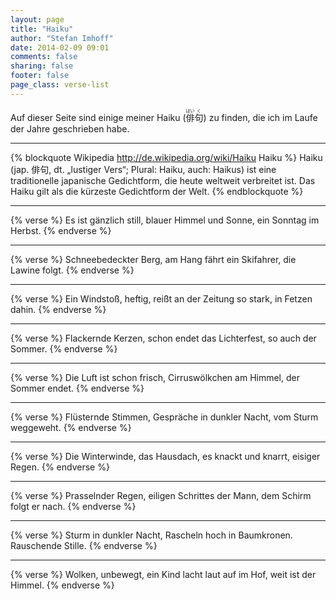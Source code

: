 ```yaml
---
layout: page
title: "Haiku"
author: "Stefan Imhoff"
date: 2014-02-09 09:01
comments: false
sharing: false
footer: false
page_class: verse-list
---
```


Auf dieser Seite sind einige meiner Haiku (<ruby>俳<rp>（</rp><rt>はい</rt><rp>）</rp>句<rp>（</rp><rt>く</rt><rp>）</rp></ruby>) zu finden, die ich im Laufe der Jahre geschrieben habe.

-------------------------------------------------------------------------------

{% blockquote Wikipedia http://de.wikipedia.org/wiki/Haiku Haiku %}
Haiku (jap. 俳句, dt. „lustiger Vers“; Plural: Haiku, auch: Haikus) ist eine traditionelle japanische Gedichtform, die heute weltweit verbreitet ist. Das Haiku gilt als die kürzeste Gedichtform der Welt.
{% endblockquote %}

-------------------------------------------------------------------------------

{% verse %}
Es ist gänzlich still,
blauer Himmel und Sonne,
ein Sonntag im Herbst.
{% endverse %}

-------------------------------------------------------------------------------

{% verse %}
Schneebedeckter Berg,
am Hang fährt ein Skifahrer,
die Lawine folgt.
{% endverse %}

-------------------------------------------------------------------------------

{% verse %}
Ein Windstoß, heftig,
reißt an der Zeitung so stark,
in Fetzen dahin.
{% endverse %}

-------------------------------------------------------------------------------

{% verse %}
Flackernde Kerzen,
schon endet das Lichterfest,
so auch der Sommer.
{% endverse %}

-------------------------------------------------------------------------------

{% verse %}
Die Luft ist schon frisch,
Cirruswölkchen am Himmel,
der Sommer endet.
{% endverse %}

-------------------------------------------------------------------------------

{% verse %}
Flüsternde Stimmen,
Gespräche in dunkler Nacht,
vom Sturm weggeweht.
{% endverse %}

-------------------------------------------------------------------------------

{% verse %}
Die Winterwinde,
das Hausdach, es knackt und knarrt,
eisiger Regen.
{% endverse %}

-------------------------------------------------------------------------------

{% verse %}
Prasselnder Regen,
eiligen Schrittes der Mann,
dem Schirm folgt er nach.
{% endverse %}

-------------------------------------------------------------------------------

{% verse %}
Sturm in dunkler Nacht,
Rascheln hoch in Baumkronen.
Rauschende Stille.
{% endverse %}

-------------------------------------------------------------------------------

{% verse %}
Wolken, unbewegt,
ein Kind lacht laut auf im Hof,
weit ist der Himmel.
{% endverse %}
